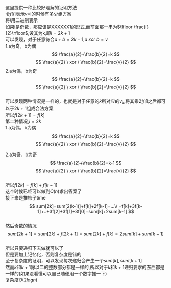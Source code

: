 这里提供一种比较好理解的证明方法  
令$f[i]$表示$v$=i的时候有多少组方案  
将$i$用二进制表示  
如果i是奇数，那应该是XXXXXX1的形式,而前面那一串为$\lfloor \frac{i}{2}\rfloor$,设其为k,即$i=2k+1$  
可以发现，对于任意符合$a+b=2k+1$,$a \ xor \ b=v$  
1.a为奇，b为偶  
$$
\frac{a}{2}+\frac{b}{2}=k 
$$
$$
\frac{a}{2} \ xor \ \frac{b}{2}=\frac{v}{2}
$$
2.a为偶，b为奇  
$$
\frac{a}{2}+\frac{b}{2}=k 
$$
$$
\frac{a}{2} \ xor \ \frac{b}{2}=\frac{v}{2}
$$  
可以发现两种情况是一样的，也就是对于任意的$k$所对应的$v_k$,将其乘2加1之后都可以于$2k+1$组成合法方案  
所以$f[2k+1]=f[k]$  
第二种情况,$i=2k$  
1.a为偶，b为偶  
$$
\frac{a}{2}+\frac{b}{2}=k 
$$
$$
\frac{a}{2} \ xor \ \frac{b}{2}=\frac{v}{2}
$$  

2.a为奇，b为奇
$$
\frac{a}{2}+\frac{b}{2}=k-1 
$$
$$
\frac{a}{2} \ xor \ \frac{b}{2}=\frac{v}{2}
$$  
所以$f[2k]=f[k]+f[k-1]$  
这个时候已经可以做到$O(n)$求出答案了  
接下来是推柿子time  
$$
sum[2k]=sum[2(k-1)]+f[k]+2f[k-1]=...\\ 
=f[k]+3f[k-1]+..+3f[2]+3f[1]+3f[0]=sum[k]+2sum[k-1]
$$  
然后奇数的情况  
$$
sum[2k+1]=sum[2k]+f[2k+1]=sum[2k]+f[k]=2sum[k]+sum[k-1]
$$  
所以只要递归下去做就可以了  
但是要加上记忆化，否则复杂度是错的  
至于复杂度的证明，可以发现每次递归会产生一个$sum[k],sum[k+1]$  
然而$k$和$k+1$除以二的整数部分都是一样的,所以对于$k$和$k+1$递归要求的东西都是一样的(如果没看懂可以自己随便用一个数字推一下)  
复杂度$O(2logn)$